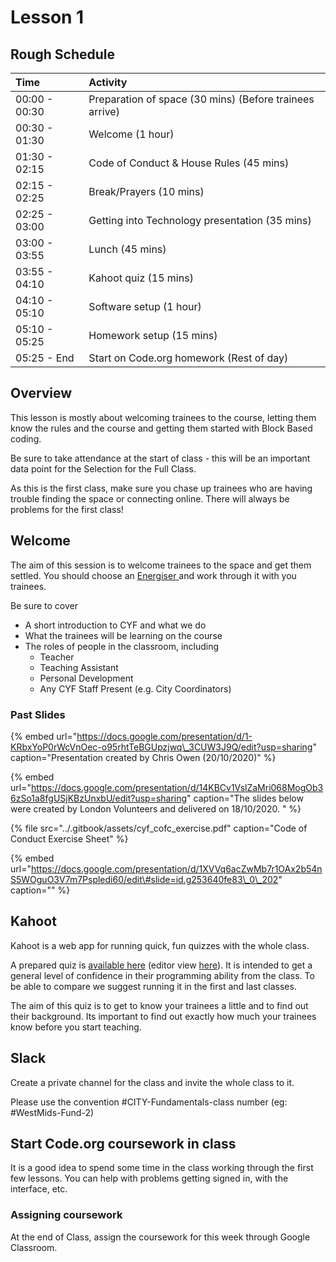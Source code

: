 # Lesson 1

## Rough Schedule

| Time | Activity |
| :--- | :--- |
| 00:00 - 00:30 | Preparation of space \(30 mins\) \(Before trainees arrive\) |
| 00:30 - 01:30 | Welcome \(1 hour\) |
| 01:30 - 02:15 | Code of Conduct & House Rules \(45 mins\) |
| 02:15 - 02:25 | Break/Prayers \(10 mins\) |
| 02:25 - 03:00 | Getting into Technology presentation \(35 mins\) |
| 03:00 - 03:55 | Lunch \(45 mins\) |
| 03:55 - 04:10 | Kahoot quiz \(15 mins\) |
| 04:10 - 05:10 | Software setup \(1 hour\) |
| 05:10 - 05:25 | Homework setup \(15 mins\) |
| 05:25 - End | Start on Code.org homework \(Rest of day\) |

## Overview

This lesson is mostly about welcoming trainees to the course, letting them know the rules and the course and getting them started with Block Based coding.

Be sure to take attendance at the start of class - this will be an important data point for the Selection for the Full Class.

As this is the first class, make sure you chase up trainees who are having trouble finding the space or connecting online. There will always be problems for the first class!

## Welcome

The aim of this session is to welcome trainees to the space and get them settled. You should choose an [Energiser ](engergisers.md)and work through it with you trainees.

Be sure to cover

* A short introduction to CYF and what we do
* What the trainees will be learning on the course
* The roles of people in the classroom, including
  * Teacher
  * Teaching Assistant
  * Personal Development
  * Any CYF Staff Present \(e.g. City Coordinators\)

### Past Slides

{% embed url="https://docs.google.com/presentation/d/1-KRbxYoP0rWcVnOec-o95rhtTeBGUpzjwq\_3CUW3J9Q/edit?usp=sharing" caption="Presentation created by Chris Owen \(20/10/2020\)" %}

{% embed url="https://docs.google.com/presentation/d/14KBCv1VslZaMri068MogOb36zSo1a8fgUSjKBzUnxbU/edit?usp=sharing" caption="The slides below were created by London Volunteers and delivered on 18/10/2020. " %}

{% file src="../.gitbook/assets/cyf\_cofc\_exercise.pdf" caption="Code of Conduct Exercise Sheet" %}

{% embed url="https://docs.google.com/presentation/d/1XVVq6acZwMb7r1OAx2b54nS5WOguO3V7m7Pspledi60/edit\#slide=id.g253640fe83\_0\_202" caption="" %}

## Kahoot

Kahoot is a web app for running quick, fun quizzes with the whole class.

A prepared quiz is [available here](https://play.kahoot.it/v2/?quizId=62bd599b-af55-41c3-b335-c28c9060c023) \(editor view [here](https://create.kahoot.it/details/62bd599b-af55-41c3-b335-c28c9060c023)\). It is intended to get a general level of confidence in their programming ability from the class. To be able to compare we suggest running it in the first and last classes.

The aim of this quiz is to get to know your trainees a little and to find out their background. Its important to find out exactly how much your trainees know before you start teaching.

## Slack

Create a private channel for the class and invite the whole class to it.

Please use the convention \#CITY-Fundamentals-class number \(eg: \#WestMids-Fund-2\)

## Start Code.org coursework in class

It is a good idea to spend some time in the class working through the first few lessons. You can help with problems getting signed in, with the interface, etc.

### Assigning coursework

At the end of Class, assign the coursework for this week through Google Classroom.


